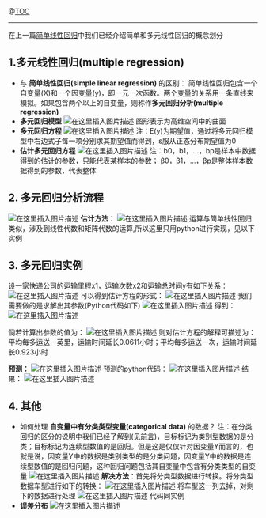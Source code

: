 ﻿
@[TOC](目录)

 * * *
在上一篇[简单线性回归](https://blog.csdn.net/qq_33208851/article/details/91354105)中我们已经介绍简单和多元线性回归的概念划分
## 1.多元线性回归(multiple regression)
 * 与 **简单线性回归(simple linear regression)** 的区别：
简单线性回归包含一个自变量(X)和一个因变量(y)，即一元一次函数。两个变量的关系用一条直线来模拟。如果包含两个以上的自变量，则称作**多元回归分析(multiple regression)**
 * **多元回归模型**
![在这里插入图片描述](https://img-blog.csdnimg.cn/20190614123823400.png#pic_center)
图形表示为高维空间中的曲面 
 * **多元回归方程**
![在这里插入图片描述](https://img-blog.csdnimg.cn/20190614123919870.png#pic_center)
注：E(y)为期望值，通过将多元回归模型中右边式子每一项分别求其期望值而得到，ε服从正态分布期望值为0
* **估计多元回归方程**
![在这里插入图片描述](https://img-blog.csdnimg.cn/20190614124525984.png#pic_center)
注：b0，b1，...，bp是样本中数据得到的估计的参数，只能代表某样本的参数； β0，β1，...，βp是整体样本数据得到的参数，代表整体
## 2. 多元回归分析流程
![在这里插入图片描述](https://img-blog.csdnimg.cn/20190614161020523.png?x-oss-process=image/watermark,type_ZmFuZ3poZW5naGVpdGk,shadow_10,text_aHR0cHM6Ly9ibG9nLmNzZG4ubmV0L3FxXzMzMjA4ODUx,size_16,color_FFFFFF,t_70#pic_center)
**估计方法**：
![在这里插入图片描述](https://img-blog.csdnimg.cn/20190614161201577.png#pic_center)
运算与简单线性回归类似，涉及到线性代数和矩阵代数的运算,所以这里只用python进行实现，见以下实例
## 3. 多元回归实例
设一家快递公司的运输里程x1，运输次数x2和运输总时间y有如下关系：
![在这里插入图片描述](https://img-blog.csdnimg.cn/2019061416190972.png?x-oss-process=image/watermark,type_ZmFuZ3poZW5naGVpdGk,shadow_10,text_aHR0cHM6Ly9ibG9nLmNzZG4ubmV0L3FxXzMzMjA4ODUx,size_16,color_FFFFFF,t_70#pic_center)
可以得到估计方程的形式：
![在这里插入图片描述](https://img-blog.csdnimg.cn/20190614162106841.png#pic_center)
我们需要做的是求解出其参数(Python代码如下)
![在这里插入图片描述](https://img-blog.csdnimg.cn/20190614170355874.png?x-oss-process=image/watermark,type_ZmFuZ3poZW5naGVpdGk,shadow_10,text_aHR0cHM6Ly9ibG9nLmNzZG4ubmV0L3FxXzMzMjA4ODUx,size_16,color_FFFFFF,t_70#pic_center)
得到：
![在这里插入图片描述](https://img-blog.csdnimg.cn/20190614170552759.png#pic_center)

倘若计算出参数的值为：
![在这里插入图片描述](https://img-blog.csdnimg.cn/20190614162822649.png#pic_center)
则对估计方程的解释可描述为：平均每多运送一英里，运输时间延长0.0611小时；平均每多运送一次，运输时间延长0.923小时

**预测：**
![在这里插入图片描述](https://img-blog.csdnimg.cn/20190614163151947.png#pic_center)
预测的python代码：
![在这里插入图片描述](https://img-blog.csdnimg.cn/20190614170640943.png#pic_center)
结果：
![在这里插入图片描述](https://img-blog.csdnimg.cn/20190614170706939.png#pic_center)
## 4. 其他

 - 如何处理 **自变量中有分类类型变量(categorical data)** 的数据？
 注：在分类回归的区分的说明中我们已经了解到(见[前言](https://blog.csdn.net/qq_33208851/article/details/91354105))，目标标记为类别型数据的是分类；目标标记为连续型数值的是回归。但是这是仅仅针对因变量Y而言的，也就是说，因变量Y中的数据是类别类型的是分类问题，因变量Y中的数据是连续型数值的是回归问题，这种回归问题包括其自变量中包含有分类类型的自变量
 ![在这里插入图片描述](https://img-blog.csdnimg.cn/20190614164058699.png#pic_center)
**解决方法**：首先将分类型数据进行转换。将分类型数据车型进行如下的转换：
![在这里插入图片描述](https://img-blog.csdnimg.cn/20190614171243930.png#pic_center)
将车型这一列去掉，对剩下的数据进行处理
![在这里插入图片描述](https://img-blog.csdnimg.cn/20190614171842560.png#pic_center)
代码同实例
 - **误差分布**
![在这里插入图片描述](https://img-blog.csdnimg.cn/20190614164352225.png#pic_center)

